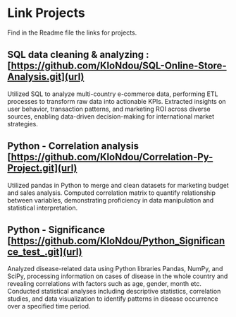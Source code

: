 # Link Projects
Find in the Readme file the links for projects.

## SQL data cleaning & analyzing : [https://github.com/KloNdou/SQL-Online-Store-Analysis.git](url)
Utilized SQL to analyze multi-country e-commerce data, performing ETL processes to transform raw data into actionable KPIs.
Extracted insights on user behavior, transaction patterns, and marketing ROI across diverse sources, enabling data-driven decision-making for international market strategies.

## Python - Correlation analysis [https://github.com/KloNdou/Correlation-Py-Project.git](url)
Utilized pandas in Python to merge and clean datasets for marketing budget and sales analysis. 
Computed correlation matrix to quantify relationship between variables, demonstrating proficiency in data manipulation and statistical interpretation.

## Python - Significance [https://github.com/KloNdou/Python_Significance_test_.git](url)
Analyzed disease-related data using Python libraries Pandas, NumPy, and SciPy, processing information on cases of disease in the whole country and revealing correlations with factors such as age, gender, month etc.
Conducted statistical analyses including descriptive statistics, correlation studies, and data visualization to identify patterns in disease occurrence over a specified time period.
